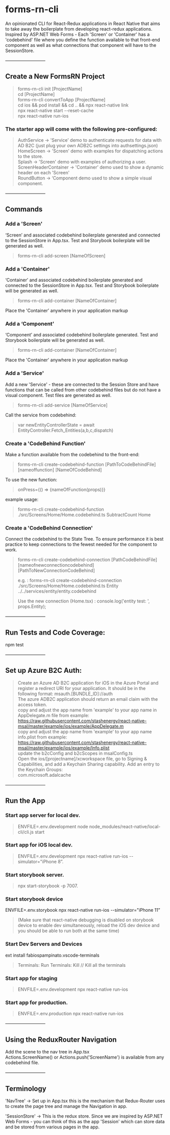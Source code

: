 # forms-rn-cli

An opinionated CLI for React-Redux applications in React Native that aims to take away the boilerplate from developing react-redux applications. Inspired by ASP.NET Web Forms - Each 'Screen' or 'Container' has a 'codebehind' file where you define the function available to that front-end component as well as what connections that component will have to the SessionStore.

—————————

## Create a New FormsRN Project

> forms-rn-cli init [ProjectName]  
> cd [ProjectName]  
> forms-rn-cli convertToApp [ProjectName]  
> cd ios && pod install && cd .. && npx react-native link  
> npx react-native start --reset-cache  
> npx react-native run-ios

### The starter app will come with the following pre-configured:

> AuthService -> 'Service' demo to authenticate requests for data with AD B2C (just plug your own ADB2C settings into authsettings.json)  
> HomeScreen -> 'Screen' demo with examples for dispatching actions to the store.  
> Splash -> 'Screen' demo with examples of authorizing a user.  
> ScreenHeaderContainer -> 'Container' demo used to show a dynamic header on each 'Screen'  
> RoundButton -> ‘Component demo used to show a simple visual component.

—————————

## Commands

### Add a 'Screen'

‘Screen’ and associated codebehind boilerplate generated and connected to the SessionStore in App.tsx.
Test and Storybook boilerplate will be generated as well.

> forms-rn-cli add-screen [NameOfScreen]

### Add a 'Container'

‘Container’ and associated codebehind boilerplate generated and connected to the SessionStore in App.tsx.
Test and Storybook boilerplate will be generated as well.

> forms-rn-cli add-container [NameOfContainer]

Place the 'Container' anywhere in your application markup <NameOfContainer />

### Add a ‘Component’

‘Component’ and associated codebehind boilerplate generated. Test and Storybook boilerplate will be generated as well.

> forms-rn-cli add-container [NameOfContainer]

Place the 'Container' anywhere in your application markup <NameOfContainer />

### Add a 'Service'

Add a new 'Service' - these are connected to the Session Store and have functions that can be called from other codebehind files but do not have a visual component. Test files are generated as well.

> forms-rn-cli add-service [NameOfService]

Call the service from codebehind:

> var newEntityControllerState = await EntityController.Fetch_Entities(a,b,c,dispatch)

### Create a 'CodeBehind Function'

Make a function available from the codebehind to the front-end:

> forms-rn-cli create-codebehind-function [PathToCodeBehindFile][nameoffunction] [NameOfCodeBehind]

To use the new function:

> onPress={() => {nameOfFunction(props)}}

example usage:

> forms-rn-cli create-codebehind-function ./src/Screens/Home/Home.codebehind.ts SubtractCount Home

### Create a 'CodeBehind Connection'

Connect the codebehind to the State Tree. To ensure performance it is best practice to keep connections to the fewest needed for the component to work.

> forms-rn-cli create-codebehind-connection [PathCodeBehindFile][nameofnewconnectioncodebehind] [PathToNewConnectionCodeBehind]
>
> e.g. : forms-rn-cli create-codebehind-connection ./src/Screens/Home/Home.codebehind.ts Entity ../../services/entity/entity.codebehind
>
> Use the new connection (Home.tsx) :
> console.log('entity test: ', props.Entity);

—————————

## Run Tests and Code Coverage:

npm test

—————————

## Set up Azure B2C Auth:

> Create an Azure AD B2C application for iOS in the Azure Portal and register a redirect URI for your application. It should be in the following format: msauth.[BUNDLE_ID]://auth  
> The azure ADB2C application should return an email claim with the access token.  
> copy and adjust the app name from 'example' to your app name in AppDelegate.m file from example: https://raw.githubusercontent.com/stashenergy/react-native-msal/master/example/ios/example/AppDelegate.m  
> copy and adjust the app name from 'example' to your app name info.plist from example: https://raw.githubusercontent.com/stashenergy/react-native-msal/master/example/ios/example/Info.plist  
> update the b2cConfig and b2cScopes in msalConfig.ts  
> Open the ios/[projectname]/xcworkspace file, go to Signing & Capabilities, and add a Keychain Sharing capability. Add an entry to the Keychain Groups:  
> com.microsoft.adalcache

—————————

## Run the App

### Start app server for local dev.

> ENVFILE=.env.development node node_modules/react-native/local-cli/cli.js start

### Start app for iOS local dev.

> ENVFILE=.env.development npx react-native run-ios --simulator="iPhone 8”.

### Start storybook server.

> npx start-storybook -p 7007.

### Start storybook device

ENVFILE=.env.storybook npx react-native run-ios --simulator="iPhone 11”

> (Make sure that react-native debugging is disabled on storybook device to enable dev simultaneously, reload the iOS dev device and you should be able to run both at the same time)

### Start Dev Servers and Devices

ext install fabiospampinato.vscode-terminals

> Terminals: Run
> Terminals: Kill // Kill all the terminals

### Start app for staging

> ENVFILE=.env.development npx react-native run-ios

### Start app for production.

> ENVFILE=.env.production npx react-native run-ios

—————————

## Using the ReduxRouter Navigation

Add the scene to the nav tree in App.tsx  
Actions.ScreenName() or Actions.push('ScreenName') is available from any codebehind file.

—————————

## Terminology

'NavTree' -> Set up in App.tsx this is the mechanism that Redux-Router uses to create the page tree and manage the Navigation in app.

'SessionStore' -> This is the redux store. Since we are inspired by ASP.NET Web Forms - you can think of this as the app 'Session' which can store data and be stored from various pages in the app.
